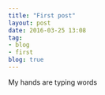 ```yaml
---
title: "First post"
layout: post
date: 2016-03-25 13:08
tag:
- blog
- first
blog: true
---
```


My hands are typing words